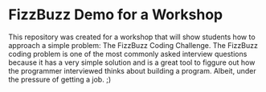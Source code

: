 # FizzBuzz Demo for a Workshop
This repository was created for a workshop that will show students how to approach a simple problem: The FizzBuzz Coding Challenge. The FizzBuzz coding problem is one of the most commonly asked interview questions because it has a very simple solution and is a great tool to figgure out how the programmer interviewed thinks about building a program. Albeit, under the pressure of getting a job. ;)
